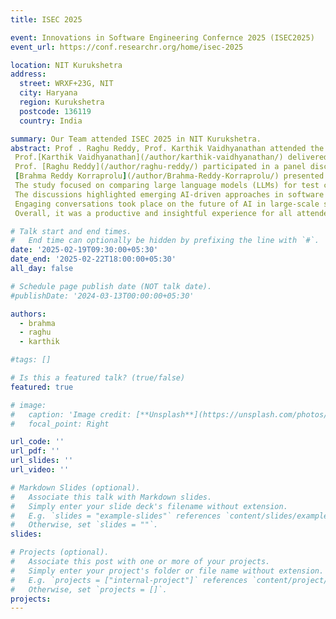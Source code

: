 ```yaml
---
title: ISEC 2025

event: Innovations in Software Engineering Confernce 2025 (ISEC2025)
event_url: https://conf.researchr.org/home/isec-2025

location: NIT Kurukshetra
address:
  street: WRXF+23G, NIT
  city: Haryana
  region: Kurukshetra
  postcode: 136119
  country: India

summary: Our Team attended ISEC 2025 in NIT Kurukshetra.
abstract: Prof . Raghu Reddy, Prof. Karthik Vaidhyanathan attended the 18th edition of Innovations in Software Engineering (ISEC) at NIT Kurukshetra.The event provided a great opportunity to catch up with fellow software engineering researchers.
 Prof.[Karthik Vaidhyanathan](/author/karthik-vaidhyanathan/) delivered a talk in the GenAI4SE workshop.
 Prof. [Raghu Reddy](/author/raghu-reddy/) participated in a panel discussion on using GenAI to build large software systems.
 [Brahma Reddy Korraprolu](/author/Brahma-Reddy-Korraprolu/) presented their work on test case generation from natural language requirements.
 The study focused on comparing large language models (LLMs) for test case generation.
 The discussions highlighted emerging AI-driven approaches in software engineering.
 Engaging conversations took place on the future of AI in large-scale software development.
 Overall, it was a productive and insightful experience for all attendees.

# Talk start and end times.
#   End time can optionally be hidden by prefixing the line with `#`.
date: '2025-02-19T09:30:00+05:30'
date_end: '2025-02-22T18:00:00+05:30'
all_day: false

# Schedule page publish date (NOT talk date).
#publishDate: '2024-03-13T00:00:00+05:30'

authors:
  - brahma
  - raghu
  - karthik

#tags: []

# Is this a featured talk? (true/false)
featured: true

# image:
#   caption: 'Image credit: [**Unsplash**](https://unsplash.com/photos/bzdhc5b3Bxs)'
#   focal_point: Right

url_code: ''
url_pdf: ''
url_slides: ''
url_video: ''

# Markdown Slides (optional).
#   Associate this talk with Markdown slides.
#   Simply enter your slide deck's filename without extension.
#   E.g. `slides = "example-slides"` references `content/slides/example-slides.md`.
#   Otherwise, set `slides = ""`.
slides:

# Projects (optional).
#   Associate this post with one or more of your projects.
#   Simply enter your project's folder or file name without extension.
#   E.g. `projects = ["internal-project"]` references `content/project/deep-learning/index.md`.
#   Otherwise, set `projects = []`.
projects:
---
```

